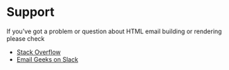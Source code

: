 # Support

If you've got a problem or question about HTML email building or rendering please check

- [Stack Overflow](https://stackoverflow.com/search?q=html+email)
- [Email Geeks on Slack](https://email.geeks.chat/)
